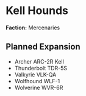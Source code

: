 # Kell Hounds
**Faction:** Mercenaries
## Planned Expansion
- Archer ARC-2R Kell
- Thunderbolt TDR-5S
- Valkyrie VLK-QA
- Wolfhound WLF-1
- Wolverine WVR-6R
